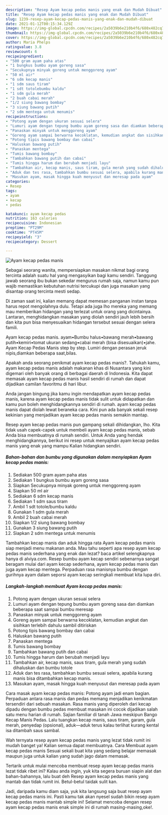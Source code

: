 ```yaml
---
description: "Resep Ayam kecap pedas manis yang enak dan Mudah Dibuat"
title: "Resep Ayam kecap pedas manis yang enak dan Mudah Dibuat"
slug: 1239-resep-ayam-kecap-pedas-manis-yang-enak-dan-mudah-dibuat
date: 2021-01-12T00:15:34.129Z
image: https://img-global.cpcdn.com/recipes/2a5039b6e210b4f6/680x482cq70/ayam-kecap-pedas-manis-foto-resep-utama.jpg
thumbnail: https://img-global.cpcdn.com/recipes/2a5039b6e210b4f6/680x482cq70/ayam-kecap-pedas-manis-foto-resep-utama.jpg
cover: https://img-global.cpcdn.com/recipes/2a5039b6e210b4f6/680x482cq70/ayam-kecap-pedas-manis-foto-resep-utama.jpg
author: Maria Phelps
ratingvalue: 3.8
reviewcount: 6
recipeingredient:
- "500 gram ayam paha atas"
- "1 bungkus bumbu ayam goreng sasa"
- "Secukupnya minyak goreng untuk menggoreng ayam"
- "50 ml air"
- "6 sdm kecap manis"
- "1 sdm saus tiram"
- "1 sdt totolebumbu kaldu"
- "1 sdm gula merah"
- "2 buah cabai merah"
- "1/2 siung bawang bombay"
- "3 siung bawang putih"
- "2 sdm mentega untuk menumis"
recipeinstructions:
- "Potong ayam dengan ukuran sesuai selera"
- "Lumuri ayam dengan tepung bumbu ayam goreng sasa dan diamkan beberapa saat sampai bumbu meresap"
- "Panaskan minyak untuk menggoreng ayam"
- "Goreng ayam sampai berwarna kecoklatan, kemudian angkat dan sisihkan terlebih dahulu sambil ditiriskan"
- "Potong tipis bawang bombay dan cabai"
- "Haluskan bawang putih"
- "Panaskan mentega"
- "Tumis bawang bombay"
- "Tambahkan bawang putih dan cabai"
- "Tumis hingga harum dan berubah menjadi layu"
- "Tambahkan air, kecap manis, saus tiram, gula merah yang sudah dihaluskan dan bumbu totole"
- "Aduk dan tes rasa, tambahkan bumbu sesuai selera, apabila kurang manis bisa ditambahkan kecap manis."
- "Masukan ayam, masak hingga kuah menyusut dan meresap pada ayam"
categories:
- Resep
tags:
- ayam
- kecap
- pedas

katakunci: ayam kecap pedas 
nutrition: 163 calories
recipecuisine: Indonesian
preptime: "PT29M"
cooktime: "PT45M"
recipeyield: "3"
recipecategory: Dessert

---
```



![Ayam kecap pedas manis](https://img-global.cpcdn.com/recipes/2a5039b6e210b4f6/680x482cq70/ayam-kecap-pedas-manis-foto-resep-utama.jpg)

Sebagai seorang wanita, mempersiapkan masakan nikmat bagi orang tercinta adalah suatu hal yang mengasyikan bagi kamu sendiri. Tanggung jawab seorang ibu bukan sekedar mengurus rumah saja, namun kamu pun wajib memastikan kebutuhan nutrisi tercukupi dan juga masakan yang disantap orang tercinta mesti sedap.

Di zaman  saat ini, kalian memang dapat memesan panganan instan tanpa harus repot mengolahnya dulu. Tetapi ada juga lho mereka yang memang mau memberikan hidangan yang terlezat untuk orang yang dicintainya. Lantaran, menghidangkan masakan yang diolah sendiri jauh lebih bersih dan kita pun bisa menyesuaikan hidangan tersebut sesuai dengan selera famili. 

Ayam kecap pedas manis. ayam•Bumbu halus•bawang merah•bawang putih•kemiri•tomat ukuran sedang•cabai merah (bisa disesuaikan)•jahe. Ayam Kecap Pedas Manis step by step. Lumiri dengan perasan jeruk nipis,diamkan beberapa saat,bilas.

Apakah anda seorang penikmat ayam kecap pedas manis?. Tahukah kamu, ayam kecap pedas manis adalah makanan khas di Nusantara yang kini digemari oleh banyak orang di berbagai daerah di Indonesia. Kita dapat memasak ayam kecap pedas manis hasil sendiri di rumah dan dapat dijadikan camilan favoritmu di hari libur.

Anda jangan bingung jika kamu ingin mendapatkan ayam kecap pedas manis, karena ayam kecap pedas manis tidak sulit untuk didapatkan dan kamu pun boleh menghidangkannya sendiri di rumah. ayam kecap pedas manis dapat diolah lewat beraneka cara. Kini pun ada banyak sekali resep kekinian yang menjadikan ayam kecap pedas manis semakin mantap.

Resep ayam kecap pedas manis pun gampang sekali dihidangkan, lho. Kita tidak usah capek-capek untuk membeli ayam kecap pedas manis, sebab Anda bisa membuatnya di rumah sendiri. Untuk Anda yang hendak menghidangkannya, berikut ini resep untuk menyajikan ayam kecap pedas manis yang enak yang mampu Kalian hidangkan sendiri.

<!--inarticleads1-->

##### Bahan-bahan dan bumbu yang digunakan dalam menyiapkan Ayam kecap pedas manis:

1. Sediakan 500 gram ayam paha atas
1. Sediakan 1 bungkus bumbu ayam goreng sasa
1. Siapkan Secukupnya minyak goreng untuk menggoreng ayam
1. Siapkan 50 ml air
1. Sediakan 6 sdm kecap manis
1. Sediakan 1 sdm saus tiram
1. Ambil 1 sdt totole/bumbu kaldu
1. Gunakan 1 sdm gula merah
1. Ambil 2 buah cabai merah
1. Siapkan 1/2 siung bawang bombay
1. Gunakan 3 siung bawang putih
1. Siapkan 2 sdm mentega untuk menumis


Tambahkan kecap manis dan aduk hingga rata Ayam kecap pedas manis siap menjadi menu makanan anda. Mau tahu seperti apa resep ayam kecap pedas manis sederhana yang enak dan lezat? baca artikel selengkapnya hanya di alviya.com. Resep bumbu ayam kecap sendiri sebenarnya sangat beragam mulai dari ayam kecap sederhana, ayam kecap pedas manis dan juga ayam kecap mentega. Perpaduan rasa manisnya bumbu dengan gurihnya ayam dalam seporsi ayam kecap seringkali membuat kita lupa diri. 

<!--inarticleads2-->

##### Langkah-langkah membuat Ayam kecap pedas manis:

1. Potong ayam dengan ukuran sesuai selera
1. Lumuri ayam dengan tepung bumbu ayam goreng sasa dan diamkan beberapa saat sampai bumbu meresap
1. Panaskan minyak untuk menggoreng ayam
1. Goreng ayam sampai berwarna kecoklatan, kemudian angkat dan sisihkan terlebih dahulu sambil ditiriskan
1. Potong tipis bawang bombay dan cabai
1. Haluskan bawang putih
1. Panaskan mentega
1. Tumis bawang bombay
1. Tambahkan bawang putih dan cabai
1. Tumis hingga harum dan berubah menjadi layu
1. Tambahkan air, kecap manis, saus tiram, gula merah yang sudah dihaluskan dan bumbu totole
1. Aduk dan tes rasa, tambahkan bumbu sesuai selera, apabila kurang manis bisa ditambahkan kecap manis.
1. Masukan ayam, masak hingga kuah menyusut dan meresap pada ayam


Cara masak ayam kecap pedas manis: Potong ayam jadi enam bagian. Perpaduan antara rasa manis dan pedas memang menjadikan kenikmatan tersendiri dari sebuah masakan. Rasa manis yang diperoleh dari kecap dipadu dengan bumbu pedas membuat masakan ini cocok dijadikan salah satu menu harian di rumah. Sajian familiar di tanah Jawa meskipun Bango Kecap Manis Pedas. Lalu tuangkan kecap manis, saus tiram, garam, gula merah, penyedap (opsional), aduk—aduk terus kalau terlihat kurang kental isa ditambah saus sambal. 

Wah ternyata resep ayam kecap pedas manis yang lezat tidak rumit ini mudah banget ya! Kalian semua dapat membuatnya. Cara Membuat ayam kecap pedas manis Sesuai sekali buat kita yang sedang belajar memasak maupun juga untuk kalian yang sudah jago dalam memasak.

Tertarik untuk mulai mencoba membuat resep ayam kecap pedas manis lezat tidak ribet ini? Kalau anda ingin, yuk kita segera buruan siapin alat dan bahan-bahannya, lalu buat deh Resep ayam kecap pedas manis yang mantab dan tidak rumit ini. Betul-betul taidak sulit kan. 

Jadi, daripada kamu diam saja, yuk kita langsung saja buat resep ayam kecap pedas manis ini. Pasti kamu tak akan nyesel sudah bikin resep ayam kecap pedas manis mantab simple ini! Selamat mencoba dengan resep ayam kecap pedas manis enak simple ini di rumah masing-masing,oke!.

